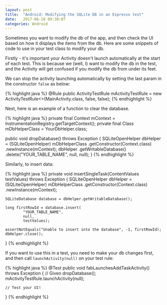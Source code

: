 ```yaml
---
layout: post
title:  "Android: Modifying the SQLite DB in an Espresso test"
date:   2017-06-10 09:30:07
categories: Android
---
```


Sometimes you want to modify the db of the app, and then check the UI based on how it displays the items from the db.
Here are some snippets of code to use in your test class to modify your db.

Firstly - it's important your Activity doesn't launch automatically at the start of each test. This is because we (well, I) want to modify the db in the test, and the Activity will get confused if you modify the db from under its feet.

We can stop the activity launching automatically by setting the last param in the constructor `false` as below:

{% highlight java %}
@Rule
public ActivityTestRule<MainActivity> mActivityTestRule = 
    new ActivityTestRule<>(MainActivity.class, false, false);
{% endhighlight %}

Next, here is an example of a function to clear the database.

{% highlight java %}
private final Context mContext = InstrumentationRegistry.getTargetContext();
private final Class mDbHelperClass = YourDbHelper.class;
    
public void dropDatabase() throws Exception {
    SQLiteOpenHelper dbHelper = (SQLiteOpenHelper) mDbHelperClass
        .getConstructor(Context.class)
        .newInstance(mContext);
    dbHelper
        .getWritableDatabase()
        .delete("YOUR_TABLE_NAME", null, null);
}
{% endhighlight %}

Similarly, to insert data:

{% highlight java %}
private void insertSingleTask(ContentValues testValues) throws Exception {
    SQLiteOpenHelper dbHelper =
            (SQLiteOpenHelper) mDbHelperClass
                .getConstructor(Context.class)
                .newInstance(mContext);

    SQLiteDatabase database = dbHelper.getWritableDatabase();

    long firstRowId = database.insert(
            "YOUR_TABLE_NAME",
            null,
            testValues);

    assertNotEquals("Unable to insert into the database", -1, firstRowId);
    dbHelper.close();
}
{% endhighlight %}

If you want to use this in a test, you need to make your db changes first, and then call `launchActivity(null)` on your test rule:

{% highlight java %}
@Test
public void fabLaunchesAddTaskActivity() throws Exception {
    // Given
    dropDatabase();
    mActivityTestRule.launchActivity(null);

    // Test your UI!
}
{% endhighlight %}
